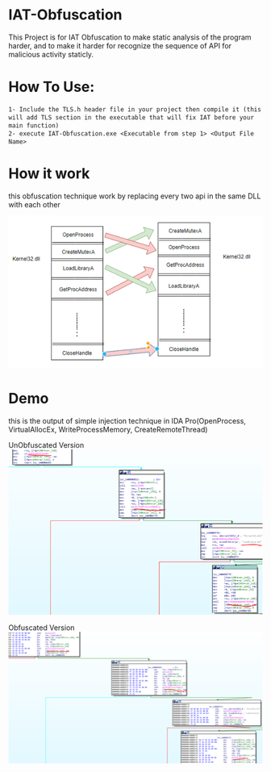 # IAT-Obfuscation

This Project is for IAT Obfuscation to make static analysis of the program harder, and to make it harder for recognize the sequence of API for malicious activity staticly.

# How To Use:
```
1- Include the TLS.h header file in your project then compile it (this will add TLS section in the executable that will fix IAT before your main function)
2- execute IAT-Obfuscation.exe <Executable from step 1> <Output File Name>
```

# How it work
this obfuscation technique work by replacing every two api in the same DLL with each other 

![](https://github.com/MahmoudZohdy/IAT-Obfuscation/blob/main/images/IAT-Obfuscation.PNG)

# Demo 

this is the output of simple injection technique in IDA Pro(OpenProcess, VirtualAllocEx, WriteProcessMemory, CreateRemoteThread)

UnObfuscated Version
![Clean](https://github.com/MahmoudZohdy/IAT-Obfuscation/blob/main/images/UnObfuscatedInjection.PNG)

Obfuscated Version
![Obfuscated](https://github.com/MahmoudZohdy/IAT-Obfuscation/blob/main/images/ObfuscatedInjection.PNG)